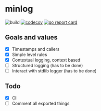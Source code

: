# minlog

![build](https://github.com/michurin/minlog/actions/workflows/ci.yaml/badge.svg)
[![codecov](https://codecov.io/gh/michurin/minlog/branch/master/graph/badge.svg?token=QNI8841BI4)](https://codecov.io/gh/michurin/minlog)
[![go report card](https://goreportcard.com/badge/github.com/michurin/minlog)](https://goreportcard.com/report/github.com/michurin/minlog)

## Goals and values

- [x] Timestamps and callers
- [x] Simple level rules
- [x] Contextual logging, context based
- [ ] Structured logging (has to be done)
- [ ] Interact with stdlib logger (has to be done)

## Todo

- [x] CI
- [ ] Comment all exported things
